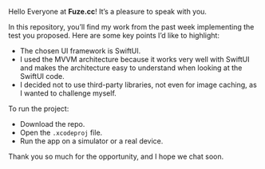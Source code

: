 Hello Everyone at **Fuze.cc**! It’s a pleasure to speak with you.

In this repository, you’ll find my work from the past week implementing the test you proposed. Here are some key points I’d like to highlight:
- The chosen UI framework is SwiftUI.
- I used the MVVM architecture because it works very well with SwiftUI and makes the architecture easy to understand when looking at the SwiftUI code.
- I decided not to use third-party libraries, not even for image caching, as I wanted to challenge myself.

To run the project:
- Download the repo.
- Open the `.xcodeproj` file.
- Run the app on a simulator or a real device.

Thank you so much for the opportunity, and I hope we chat soon.
